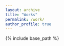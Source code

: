 ```yaml
---
layout: archive
title: "Works"
permalink: /work/
author_profile: true
---
```

{% include base_path %}
